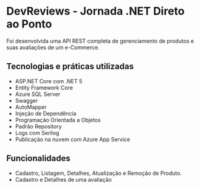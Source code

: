 # DevReviews - Jornada .NET Direto ao Ponto

Foi desenvolvida uma API REST completa de gerenciamento de produtos e suas avaliações de um e-Commerce. 

## Tecnologias e práticas utilizadas
- ASP.NET Core com .NET 5
- Entity Framework Core
- Azure SQL Server
- Swagger
- AutoMapper
- Injeção de Dependência
- Programação Orientada a Objetos
- Padrão Repository
- Logs com Serilog
- Publicação na nuvem com Azure App Service

## Funcionalidades
- Cadastro, Listagem, Detalhes, Atualização e Remoção de Produto.
- Cadastro e Detalhes de uma avaliação